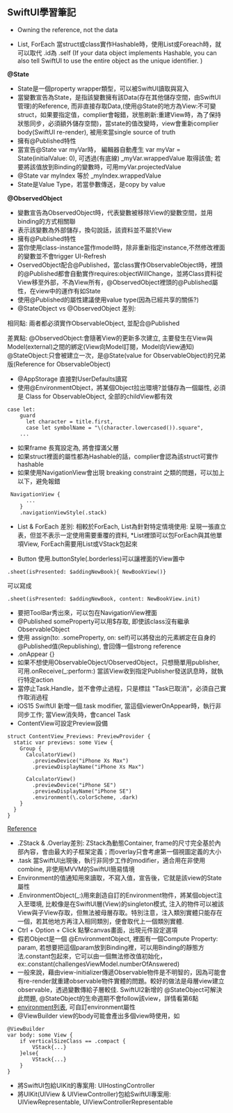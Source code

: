 ## SwiftUI學習筆記

- Owning the reference, not the data

- List, ForEach
當struct或class實作Hashable時，使用List或Foreach時，就可以取代 \.id為 \.self
(If your data object implements Hashable, you can also tell SwiftUI to use the entire object as the unique identifier. )

**@State**
- State是一個property wrapper類型，可以被SwiftUI讀取與寫入
- 當變數宣告為State，是指該變數擁有該Data(存在其他儲存空間，由SwiftUI管理)的Reference, 而非直接存取Data,(使用@State的地方為View:不可變struct，如果要指定值，complier會報錯，狀態刷新:重建View時，為了保持狀態同步，必須額外儲存空間)，當state的值改變時，view會重新complier body(SwiftUI re-render), 被用來當single source of truth 
- 擁有@Published特性
- 當宣告@State var myVar時， 編輯器自動產生 var myVar = State<Int>(initialValue: 0), 可透過(有底線) _myVar.wrappedValue 取得該值; 若要將該值放到Binding<T>的變數時，可用myVar.projectedValue
- @State var myIndex 等於 _myIndex.wrappedValue
- State是Value Type，若當參數傳送，是copy by value

**@ObservedObject**
- 變數宣告為ObservedObject時，代表變數被移除View的變數空間，並用binding的方式相關聯
- 表示該變數為外部儲存，換句說話，該資料並不屬於View
- 擁有@Published特性
- 當你使用class-instance當作model時，除非重新指定instance,不然修改裡面的變數並不會trigger UI-Refresh
- OservedObject配合@Published，當class實作ObservableObject時，裡頭的@Published都會自動實作requires:objectWillChange，並將Class資料從View移至外部，不為View所有，@ObservedObject裡頭的@Published屬性，在view中的運作有如State
- 使用@Published的屬性建議使用value type(因為已經共享的關係?)
- @StateObject vs @ObservedObject 差別:

相同點: 兩者都必須實作ObservableObject, 並配合@Published

差異點:
@ObservedObject:會隨著View的更新多次建立, 主要發生在View與Model(external)之間的綁定(View向Model訂閱，Model向View通知)
@StateObject:只會被建立一次，是@State(value for ObservableObject)的兄弟版(Reference for ObservableObject)

- @AppStorage 直接對UserDefaults讀寫
- 使用@EnvironmentObject，將某個Object拉出環境?並儲存為一個屬性, 必須是 Class for ObservableObject, 全部的childView都有效
```
case let:
    guard
      let character = title.first,
      case let symbolName = "\(character.lowercased()).square",
    ...
```
- 如果frame 長寬設定為, 將會撐滿父層
- 如果struct裡面的屬性都為Hashable的話，complier會認為該struct可實作hashable
- 如果使用NavigationView會出現 breaking constraint 之類的問題，可以加上以下，避免報錯
```
 NavigationView {
      ...
    }
    .navigationViewStyle(.stack)
```
- List & ForEach 差別: 相較於ForEach, List為針對特定情境使用: 呈現一張直立表，但並不表示一定使用需要重覆的資料, *List裡頭可以包ForEach與其他單項View,
ForEach需要用List或VStack包起來

- Button 使用.buttonStyle(.borderless)可以讓裡面的View置中
```
.sheet(isPresented: $addingNewBook){ NewBookView()}
```
可以寫成
```
.sheet(isPresented: $addingNewBook, content: NewBookView.init)
```
- 要把ToolBar秀出來，可以包在NavigationView裡面
- @Published someProperty可以用$存取, 即使該class沒有繼承ObservableObject
- 使用 assign(to: \.someProperty, on: self)可以將發出的元素綁定在自身的@Published值(Republishing), 會回傳一個strong reference
- .onAppear {}
- 如果不想使用ObservableObject/ObservedObject，只想簡單用publisher, 可用.onReceive(_:perform:) 當該View收到指定Publisher發送訊息時，就執行特定action
- 當停止Task.Handle，並不會停止過程，只是標註 "Task已取消"，必須自己實作取消過程
- iOS15 SwiftUI 新增一個.task modifier, 當這個viewerOnAppear時，執行非同步工作; 當View消失時，會cancel Task
- ContentView可設定Preview設備
```
struct ContentView_Previews: PreviewProvider {
  static var previews: some View {
    Group {
      CalculatorView()
        .previewDevice("iPhone Xs Max")
        .previewDisplayName("iPhone Xs Max")
      
      CalculatorView()
        .previewDevice("iPhone SE")
        .previewDisplayName("iPhone SE")
        .environment(\.colorScheme, .dark)
    }
  }
}
```
[Reference](https://lawrey.medium.com/creating-a-swiftui-combine-alamofire-mvvm-login-example-df0bdc30ef25)

- .ZStack & .Overlay差別: ZStack為動態Container, frame的尺寸完全基於內部內容，會由最大的子框架定義；而overlay只會考慮第一個視圖定義的大小
- .task 當SwiftUI出現後，執行非同步工作的modifier，適合用在非使用combine, 非使用MVVM的SwiftUI簡易情境
- Environment的值通知用來讀取，不寫入值，宣告後，它就是該view的State屬性
- .EnvironmentObject(_:)用來創造自訂的Environment物件，將某個object注入至環境, 比較像是在SwiftUI層(View)的singleton模式, 注入的物件可以被該View與子View存取，但無法被母層存取。特別注意，注入類別實體只能存在一個，若其他地方再注入相同類別，便會取代上一個類別實體.
- Ctrl + Option + Click 點擊canvas畫面，出現元件設定選項
- 假若Object是一個 @EnvironmentObject, 裡面有一個Compute Property: param, 若想要把這個param放到Binding<T>裡，可以用Binding的靜態方法.constant包起來，它可以由一個無法修改值初始化，ex:.constant(challengesViewModel.numberOfAnswered)
- 一般來說，藉由view-initializer傳遞Observable物件是不明智的，因為可能會有re-render就重建observable物件實體的問題。較好的做法是母層view建立observable，透過變數傳給子層較佳. SwiftUI2新增的 @StateObject可解決此問題, @StateObject的生命週期不會follow該view，詳情看第6點
- [environment列表](https://developer.apple.com/documentation/swiftui/environmentvalues), 可自訂environment屬性
- @ViewBuilder view的body可能會產出多個view時使用，如
```
@ViewBuilder
var body: some View {
    if verticalSizeClass == .compact {    
        VStack{...}
    }else{    
        VStack{...}
    }
}
```
- 將SwiftUI包給UIKit的專案用: UIHostingController
- 將UIKit(UIView & UIViewController)包給SwiftUI專案用: UIViewRepresentable, UIViewControllerRepresentable


